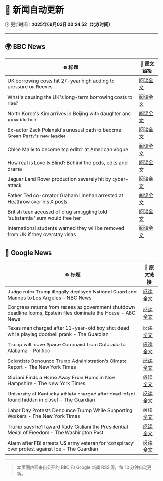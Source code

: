 # 🧠 新闻自动更新

🕒 更新时间：**2025年09月03日 00:24:52（北京时间）**

---

## 🌍 BBC News

| 🌐 标题 | 🔗 原文链接 |
|--------|-------------|
| UK borrowing costs hit 27-year high adding to pressure on Reeves | [阅读全文](https://www.bbc.com/news/articles/cy989njnq2wo?at_medium=RSS&at_campaign=rss) |
| What's causing the UK's long-term borrowing costs to rise? | [阅读全文](https://www.bbc.com/news/articles/clyry4rg9wyo?at_medium=RSS&at_campaign=rss) |
| North Korea's Kim arrives in Beijing with daughter and possible heir | [阅读全文](https://www.bbc.com/news/articles/c78z2p6gg1zo?at_medium=RSS&at_campaign=rss) |
| Ex-actor Zack Polanski's unusual path to become Green Party's new leader | [阅读全文](https://www.bbc.com/news/articles/clyrev00lwno?at_medium=RSS&at_campaign=rss) |
| Chloe Malle to become top editor at American Vogue | [阅读全文](https://www.bbc.com/news/articles/c0l6lw6je7lo?at_medium=RSS&at_campaign=rss) |
| How real is Love Is Blind? Behind the pods, edits and drama | [阅读全文](https://www.bbc.com/news/articles/c939edkn4j4o?at_medium=RSS&at_campaign=rss) |
| Jaguar Land Rover production severely hit by cyber-attack | [阅读全文](https://www.bbc.com/news/articles/c9wywvllq7wo?at_medium=RSS&at_campaign=rss) |
| Father Ted co-creator Graham Linehan arrested at Heathrow over his X posts | [阅读全文](https://www.bbc.com/news/articles/c07p7v2nn8mo?at_medium=RSS&at_campaign=rss) |
| British teen accused of drug smuggling told 'substantial' sum would free her | [阅读全文](https://www.bbc.com/news/articles/cd0d04gjk19o?at_medium=RSS&at_campaign=rss) |
| International students warned they will be removed from UK if they overstay visas | [阅读全文](https://www.bbc.com/news/articles/cn858lx34vvo?at_medium=RSS&at_campaign=rss) |

## 📰 Google News

| 🌐 标题 | 🔗 原文链接 |
|--------|-------------|
| Judge rules Trump illegally deployed National Guard and Marines to Los Angeles - NBC News | [阅读全文](https://news.google.com/rss/articles/CBMiowFBVV95cUxNblFxRDVzZl9mcldTOWU2dlRqN1Y3dTZvRW84YzZPSS14dmhBSV8tT2d1Z205OVc3c2F3a2JnS1p5bjJ0SHNiMHZSc2hGOVNEVzBEcG4yd2poUnU5b0gtbmNsNks1ektlWU03cllzTHFXUUxwNEhCajVhel81RThqUFE3V0NQR0UwZjlJWTFqeWxvVzI5SjBVbUtOS3FKS2dDUkxV0gFWQVVfeXFMTXg1d1lmNDNMTlJQaGI3a2M3RHEtUk8tR3ZTWUY1OU5yYi0xNWNjRENQUU5CUEs1NmNSNHRZRnF3LTEwc2dZWVZZX1kzNmlEZUJPV1BhLWc?oc=5) |
| Congress returns from recess as government shutdown deadline looms, Epstein files dominate the House - ABC News | [阅读全文](https://news.google.com/rss/articles/CBMiuAFBVV95cUxNQ2R2TEMtMEhFclBVQU1jTWhIMHQtYWswOVhiVDl1UVBYdjVhYzRaRHBIcVZMSlpSYXRuN3JZODl1SUJLUU4zbVJWeF85OE5HVzFJc3p0Q3c4aHJuRDVNbENFTmRaalVWMjZ1WUh0MHcwbl9NZUlTSU5VeHNGNDh2ampjQms5anlxWGRhdzVWenAyQ2xLeFI2UXN5QzJVX3VNcmRhaEo2bGxDTFNUUUIxNGpfQS1wN0lW0gG-AUFVX3lxTE5lYmNzMUtSbDl5NmZLLVVkeGxQc3ZHUThmVDVCWlE4eWpaN09NSGxFRjlUOWlkcU1WVmdiMEltZUFOaHhzeVpmWC1vVGVLOWxIWVc1LTNLdDhjNjc3S1huR1R3MmVnX2w0dWFjQmlBb3ltaW93MzVGbHJrWDc1YjJxQXJIVDBJY25LYjVnNl9tUWU5ZkYxalRidDU5cmJELXFuQWVlVVVXRFpkNEo0SGUtNlZpLWVHcDEzaTlvZnc?oc=5) |
| Texas man charged after 11-year-old boy shot dead while playing doorbell prank - The Guardian | [阅读全文](https://news.google.com/rss/articles/CBMipAFBVV95cUxPcXhuZWluSlhWaWF0d0RKaHVSRmE0S1RiSU1DdFF3ZG5fQmFzc0ZLWkF0aUI3dUp3SWM3d0RuSjZFWE5DQ0cyUnJHMUVuYzhVZ2MtQkhZN1VwN2VaSjNKVFVPc211bzhya01wWk5JZlhVMktYaWVidkpYR3hobUxEM3BHSG80Z0l3QWZtdUc4V0RhMTRCcFpUTVR6S1d0TnVGQjI5Vw?oc=5) |
| Trump will move Space Command from Colorado to Alabama - Politico | [阅读全文](https://news.google.com/rss/articles/CBMigwFBVV95cUxOWWdOdnhkUEZkMW1aZWhfbkxtVGt1aGJQZEp1WllVRGZPQ1hrbktEY3E5S1JlVFhOU09yUDRoSUF5NW42bUV4Y3J0VkdvTXdjd0xXdmRNSEhXOFBIZHhueHAyMlFoLUZDeDNxRy02dDVuTmxoWTRlbnRObHlDenVoU2dyWQ?oc=5) |
| Scientists Denounce Trump Administration’s Climate Report - The New York Times | [阅读全文](https://news.google.com/rss/articles/CBMikgFBVV95cUxOazdVZmNOUmpaSm1WLWZhNnRVTXhjUGx0Y1BsUmJQV05EMlpDbmh5S29lNWx1MVJoaUYyaEdjRzlDNjR2NmJJbHNWUGhrZkxGRHJBMHhIN0Y0WGNTdlVQV3pyd1VrLW9IaHV3NVpzNVA2ai1MTjZTRTF5cXlDNGp4Tk94MVc2bnhjb1hHQ2FZQjJWQQ?oc=5) |
| Giuliani Finds a Home Away From Home in New Hampshire - The New York Times | [阅读全文](https://news.google.com/rss/articles/CBMiggFBVV95cUxNRDlCVDlkVkFVak8xYUp2LVByYmowa0g1aWJhRXZGY2RaZUdhWW1yc21xMmpMdnZpRmZlek1ZbkwyTUF2YjZlMG5pT1N2RkZVZERMTXlTcEF0czgwRzZZSGFqVFhuSjJQWEdTdEt4VzkxYnFtX0tDTFMycm11WDNrM2xn?oc=5) |
| University of Kentucky athlete charged after dead infant found hidden in closet - The Guardian | [阅读全文](https://news.google.com/rss/articles/CBMiogFBVV95cUxOUFUtaEo1ZFIxU1RxdXFKbVZpUUQ5YkhnSUhHaGM4UHVhUUprWHR4NjA0cWFiNkJjYlVUeTFDNEstOE44bkhJaDRSMDhmc0V4Z2lZNDVHa3Y5VjF1Ymp6TGtyQW9XNTJLSmRVRjMwdWZ1c2VxWTJoajl1ZVl3SGc4N0JTSVRyUXFXdUJoVElDOE5NV05wdEJfS2Fndmd0TXdGUnc?oc=5) |
| Labor Day Protests Denounce Trump While Supporting Workers - The New York Times | [阅读全文](https://news.google.com/rss/articles/CBMidkFVX3lxTFAweGdBSjRaYTdBZExwdTItRmZDSTFXT0VPYjZOZzRhOG56TjBFRGJwdFp6RjkwQ2NuVnkxQjloaEJid21MVGJjZjBMdW1IcWc1QTczOGZEZ3JyaU54MHJ5Q0Q3MFhGc18zY2p2ZXRNNzVJSW80ZFE?oc=5) |
| Trump says he’ll award Rudy Giuliani the Presidential Medal of Freedom - The Washington Post | [阅读全文](https://news.google.com/rss/articles/CBMinwFBVV95cUxOVVdYek9VaVpmUmJrSEVSVmdaSE9kSElRUmdnWjRINHc2OEFuRHJ2c1g2b3ZsOWtuMlFWM21wOG10clp6RmJsc1RTeFBReHIwYUt4by1SaGRaYmdYNFc5OXhHS2xIT25oT3N5eXR4N2pQYXdTWXJhbkpCTjBtdHRuNUl4ckFsT3c3dHlYUHZXN2tjQUZkN01renRZdkdSMjA?oc=5) |
| Alarm after FBI arrests US army veteran for ‘conspiracy’ over protest against Ice - The Guardian | [阅读全文](https://news.google.com/rss/articles/CBMijwFBVV95cUxPYkJUbzZUY01QWlBvYUN6OTBZUzFFQmlxLWpLQk0tYnVITWgzNF9UOW5FVHJLYmY0Zm93VVlSeWh6VWtkcFJFbmxVRHJvdkNrTk16QWdlN3F5dHlrWWU1bjFvR1I0WWk1MllRQW43R2xGMEY5SE5KUjItak5MV2g2WWdMREtzc3c1cG12WW1wTQ?oc=5) |

---
> 本页面内容来自公开的 BBC 和 Google 新闻 RSS 源，每 10 分钟自动更新。